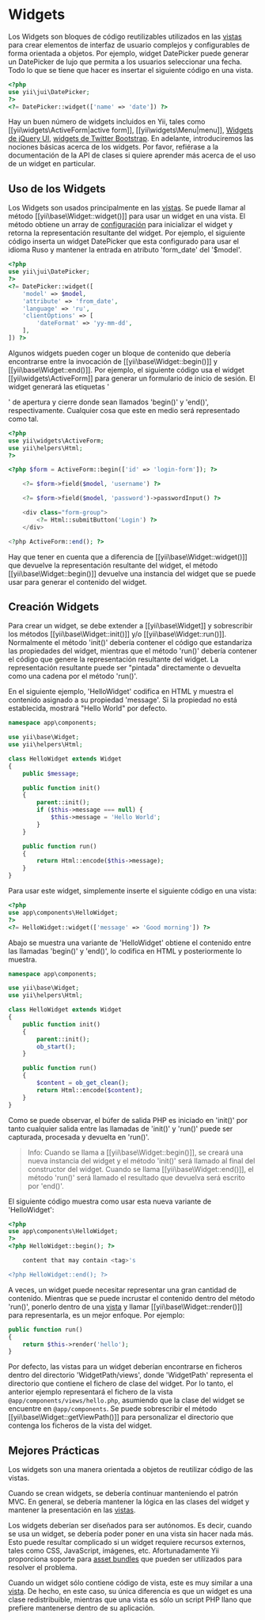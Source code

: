 ﻿Widgets
=======

Los Widgets son bloques de código reutilizables utilizados en las [vistas](structure-views.md) para crear elementos de 
interfaz de usuario complejos y configurables de forma orientada a objetos. Por ejemplo, widget DatePicker puede 
generar un DatePicker de lujo que permita a los usuarios seleccionar una fecha. Todo lo que se tiene que hacer es 
insertar el siguiente código en una vista.

```php
<?php
use yii\jui\DatePicker;
?>
<?= DatePicker::widget(['name' => 'date']) ?>
```

Hay un buen número de widgets incluidos en Yii, tales como [[yii\widgets\ActiveForm|active form]], 
[[yii\widgets\Menu|menu]], [Widgets de jQuery UI](widget-jui.md), [widgets de Twitter Bootstrap](widget-bootstrap.md). 
En adelante, introduciremos las nociones básicas acerca de los widgets. Por favor, refiérase a la documentación de la 
API de clases si quiere aprender más acerca de el uso de un widget en particular.

## Uso de los Widgets <a name="using-widgets"></a>

Los Widgets son usados principalmente en las [vistas](structure-views.md). Se puede llamar al método 
[[yii\base\Widget::widget()]] para usar un widget en una vista. El método obtiene un array de 
[configuración](concept-configurations.md) para inicializar el widget y retorna la representación resultante del 
widget. Por ejemplo, el siguiente código inserta un widget DatePicker que esta configurado para usar el idioma Ruso y 
mantener la entrada en atributo 'form_date' del '$model'.

```php
<?php
use yii\jui\DatePicker;
?>
<?= DatePicker::widget([
    'model' => $model,
    'attribute' => 'from_date',
    'language' => 'ru',
    'clientOptions' => [
        'dateFormat' => 'yy-mm-dd',
    ],
]) ?>
```

Algunos widgets pueden coger un bloque de contenido que debería encontrarse entre la invocación de 
[[yii\base\Widget::begin()]] y [[yii\base\Widget::end()]]. Por ejemplo, el siguiente código usa el widget 
[[yii\widgets\ActiveForm]] para generar un formulario de inicio de sesión. El widget generará las etiquetas '<form>' 
de apertura y cierre donde sean llamados 'begin()' y 'end()', respectivamente. Cualquier cosa que este en medio será 
representado como tal.

```php
<?php
use yii\widgets\ActiveForm;
use yii\helpers\Html;
?>

<?php $form = ActiveForm::begin(['id' => 'login-form']); ?>

    <?= $form->field($model, 'username') ?>

    <?= $form->field($model, 'password')->passwordInput() ?>

    <div class="form-group">
        <?= Html::submitButton('Login') ?>
    </div>

<?php ActiveForm::end(); ?>
```

Hay que tener en cuenta que a diferencia de [[yii\base\Widget::widget()]] que devuelve la representación resultante 
del widget, el método [[yii\base\Widget::begin()]] devuelve una instancia del widget que se puede usar para generar el 
contenido del widget.

## Creación Widgets <a name="creating-widgets"></a>

Para crear un widget, se debe extender a [[yii\base\Widget]] y sobrescribir los métodos [[yii\base\Widget::init()]] 
y/o [[yii\base\Widget::run()]]. Normalmente el método 'init()' debería contener el código que estandariza las 
propiedades del widget, mientras que el método 'run()' debería contener el código que genere la representación 
resultante del widget. La representación resultante puede ser "pintada" directamente o devuelta como una cadena por el 
método 'run()'.

En el siguiente ejemplo, 'HelloWidget' codifica en HTML y muestra el contenido asignado a su propiedad 'message'. Si 
la propiedad no está establecida, mostrará "Hello World" por defecto.

```php
namespace app\components;

use yii\base\Widget;
use yii\helpers\Html;

class HelloWidget extends Widget
{
    public $message;

    public function init()
    {
        parent::init();
        if ($this->message === null) {
            $this->message = 'Hello World';
        }
    }

    public function run()
    {
        return Html::encode($this->message);
    }
}
```

Para usar este widget, simplemente inserte el siguiente código en una vista:

```php
<?php
use app\components\HelloWidget;
?>
<?= HelloWidget::widget(['message' => 'Good morning']) ?>
```

Abajo se muestra una variante de 'HelloWidget' obtiene el contenido entre las llamadas 'begin()' y 'end()', lo 
codifica en HTML y posteriormente lo muestra.

```php
namespace app\components;

use yii\base\Widget;
use yii\helpers\Html;

class HelloWidget extends Widget
{
    public function init()
    {
        parent::init();
        ob_start();
    }

    public function run()
    {
        $content = ob_get_clean();
        return Html::encode($content);
    }
}
```

Como se puede observar, el búfer de salida PHP es iniciado en 'init()' por tanto cualquier salida entre las llamadas 
de 'init()' y 'run()' puede ser capturada, procesada y devuelta en 'run()'.

> Info: Cuando se llama a [[yii\base\Widget::begin()]], se creará una nueva instancia del widget y el método 'init()' 
  será llamado al final del constructor del widget. Cuando se llama [[yii\base\Widget::end()]], el método 'run()' será 
  llamado el resultado que devuelva será escrito por 'end()'.

El siguiente código muestra como usar esta nueva variante de 'HelloWidget':

```php
<?php
use app\components\HelloWidget;
?>
<?php HelloWidget::begin(); ?>

    content that may contain <tag>'s

<?php HelloWidget::end(); ?>
```

A veces, un widget puede necesitar representar una gran cantidad de contenido. Mientras que se puede incrustar el 
contenido dentro del método 'run()', ponerlo dentro de una [vista](structure-views.md) y llamar 
[[yii\base\Widget::render()]] para representarla, es un mejor enfoque. Por ejemplo:

```php
public function run()
{
    return $this->render('hello');
}
```

Por defecto, las vistas para un widget deberían encontrarse en ficheros dentro del directorio 'WidgetPath/views', 
donde 'WidgetPath' representa el directorio que contiene el fichero de clase del widget. Por lo tanto, el anterior 
ejemplo representará el fichero de la vista `@app/components/views/hello.php`, asumiendo que la clase del widget se 
encuentre en `@app/components`. Se puede sobrescribir el método [[yii\base\Widget::getViewPath()]] para personalizar 
el directorio que contenga los ficheros de la vista del widget.

## Mejores Prácticas <a name="best-practices"></a>

Los widgets son una manera orientada a objetos de reutilizar código de las vistas.

Cuando se crean widgets, se debería continuar manteniendo el patrón MVC. En general, se debería mantener la lógica en 
las clases del widget y mantener la presentación en las [vistas](structure-views.md).

Los widgets deberían ser diseñados para ser autónomos. Es decir, cuando se usa un widget, se debería poder poner en 
una vista sin hacer nada más. Esto puede resultar complicado si un widget requiere recursos externos, tales como CSS, 
JavaScript, imágenes, etc. Afortunadamente Yii proporciona soporte para 
[asset bundles](structure-asset-bundles.md) que pueden ser utilizados para resolver el problema.

Cuando un widget sólo contiene código de vista, este es muy similar a una [vista](structure-views.md). De hecho, en 
este caso, su única diferencia es que un widget es una clase redistribuible, mientras que una vista es sólo un script 
PHP llano que prefiere mantenerse dentro de su aplicación.